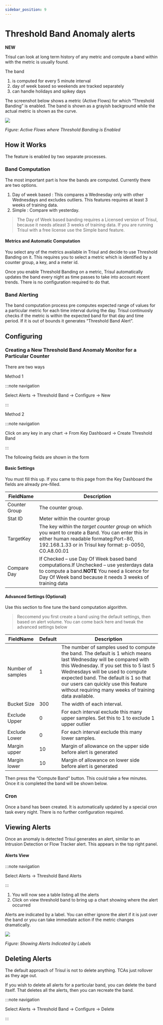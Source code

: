 ```yaml
---
sidebar_position: 9
---
```


# Threshold Band Anomaly alerts

**NEW**

Trisul can look at long term history of any metric and compute a band within with the metric is usually found.

The band

1. is computed for every 5 minute interval
2. day of week based so weekends are tracked separately
3. can handle holidays and spikey days

The screenshot below shows a metric (Active Flows) for which 
“Threshold Banding” is enabled. The band is shown as a grayish 
background while the actual metric is shown as the curve.

![](image/tband1.png)

*Figure: Active Flows where Threshold Banding is Enabled*

## How it Works

The feature is enabled by two separate processes.

### Band Computation

The most important part is how the bands are computed. Currently there are two options.

1. Day of week based : This compares a Wednesday only with other 
   Wednesdays and excludes outliers. This features requires at least 3 
   weeks of training data.
2. Simple : Compare with yesterday.

> The Day of Week based banding requires a Licensed version of Trisul, because it needs atleast 3 weeks of training data. If you are running Trisul with a free license use the Simple band feature.

#### Metrics and Automatic Computation

You select any of the metrics available in Trisul and decide to use 
Threshold Banding on it. This requires you to select a metric which is 
identified by a counter group, a key, and a meter id.

Once you enable Threshold Banding on a metric, Trisul automatically 
updates the band every night as time passes to take into account recent 
trends. There is no configuration required to do that.

### Band Alerting

The band computation process pre computes expected range of values 
for a particular metric for each time interval during the day. Trisul 
continuosly checks if the metric is within the expected band for that 
day and time period. If it is out of bounds it generates “Threshold Band
 Alert”.

## Configuring

### Creating a New Threshold Band Anomaly Monitor for a Particular Counter

There are two ways

Method 1

:::note navigation

Select Alerts → Threshold Band → Configure → New

:::

Method 2

:::note navigation

Click on any key in any chart → From Key Dashboard → Create Threshold Band

:::

The following fields are shown in the form

#### Basic Settings

You must fill this up. If you came to this page from the Key Dashboard the fields are already pre-filled.

| FieldName     | Description                                                                                                                                                                                             |
| ------------- | ------------------------------------------------------------------------------------------------------------------------------------------------------------------------------------------------------- |
| Counter Group | The counter group.                                                                                                                                                                                      |
| Stat ID       | Meter within the counter group                                                                                                                                                                          |
| TargetKey     | The key within the *target counter group* on which you want to create a Band. You can enter this in either human readable formateg:Port-80, 192.168.1.33 or in Trisul key format: p-0050, C0.A8.00.01  |
| Compare Day   | If Checked – use Day Of Week based band computations.If Unchecked – use yesterdays data to compute a band.**NOTE** You need a licence for Day Of Week band because it needs 3 weeks of training data |

#### Advanced Settings (Optional)

Use this section to fine tune the band computation algorithm.

> Reccomend you first create a band using the default settings, then based on alert volume. You can come back here and tweak the advanced settings below

| FieldName         | Default | Description                                                                                                                                                                                                                                                                                                                              |
| ----------------- | ------- | ---------------------------------------------------------------------------------------------------------------------------------------------------------------------------------------------------------------------------------------------------------------------------------------------------------------------------------------- |
| Number of samples | 1       | The number of samples used to compute the band. The default is 1 which means last Wednesday will be compared with this Wednesday. If you set this to 5 last 5 Wednesdays will be used to compute expected band. The default is 1 so that our users can quickly use this feature without requiring many weeks of training data available. |
| Bucket Size       | 300     | The width of each interval.                                                                                                                                                                                                                                                                                                              |
| Exclude Upper     | 0       | For each interval exclude this many upper samples. Set this to 1 to exclude 1 upper outlier                                                                                                                                                                                                                                              |
| Exclude Lower     | 0       | For each interval exclude this many lower samples.                                                                                                                                                                                                                                                                                       |
| Margin upper      | 10      | Margin of allowance on the upper side before alert is generated                                                                                                                                                                                                                                                                          |
| Margin lower      | 10      | Margin of allowance on lower side before alert is generated                                                                                                                                                                                                                                                                              |

Then press the “Compute Band” button. This could take a few minutes. Once it is completed the band will be shown below.

### Cron

Once a band has been created. It is automatically updated by a 
special cron task every night. There is no further configuration 
required.

## Viewing Alerts

Once an anomaly is detected Trisul generates an alert, similar to an 
Intrusion Detection or Flow Tracker alert. This appears in the top right
 panel.

#### Alerts View

:::note navigation

Select Alerts → Threshold Band Alerts

:::

1. You will now see a table listing all the alerts
2. Click on view threshold band to bring up a chart showing where the alert occurred

Alerts are indicated by a label. You can either ignore the alert if 
it is just over the band or you can take immediate action if the metric 
changes dramatically.

![](image/tband3.png)

*Figure: Showing Alerts Indicated by Labels*

## Deleting Alerts

The default approach of Trisul is not to delete anything. TCAs just rollover as they age out.

If you wish to delete all alerts for a particular band, you can 
delete the band itself. That deletes all the alerts, then you can 
recreate the band.

:::note navigation

Select Alerts → Threshold Band → Configure → Delete

:::
